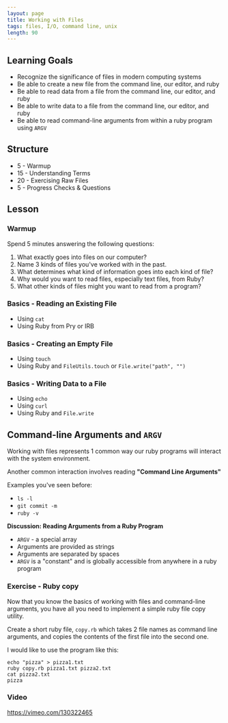 ```yaml
---
layout: page
title: Working with Files
tags: files, I/O, command line, unix
length: 90
---
```


## Learning Goals

* Recognize the significance of files in modern computing systems
* Be able to create a new file from the command line, our editor, and ruby
* Be able to read data from a file from the command line, our editor, and ruby
* Be able to write data to a file from the command line, our editor, and ruby
* Be able to read command-line arguments from within a ruby program using `ARGV`

## Structure

* 5 - Warmup
* 15 - Understanding Terms
* 20 - Exercising Raw Files
* 5 - Progress Checks & Questions

## Lesson

### Warmup

Spend 5 minutes answering the following questions:

1. What exactly goes into files on our computer?
2. Name 3 kinds of files you've worked with in the past.
3. What determines what kind of information goes into each kind of file?
4. Why would you want to read files, especially text files, from Ruby?
5. What other kinds of files might you want to read from a program?

### Basics - Reading an Existing File

* Using `cat`
* Using Ruby from Pry or IRB

### Basics - Creating an Empty File

* Using `touch`
* Using Ruby and `FileUtils.touch` or `File.write("path", "")`

### Basics - Writing Data to a File

* Using `echo`
* Using `curl`
* Using Ruby and `File.write`

## Command-line Arguments and `ARGV`

Working with files represents 1 common way our ruby programs will
interact with the system environment.

Another common interaction involves reading **"Command Line Arguments"**

Examples you've seen before:

* `ls -l`
* `git commit -m`
* `ruby -v`

__Discussion: Reading Arguments from a Ruby Program__

* `ARGV` - a special array
* Arguments are provided as strings
* Arguments are separated by spaces
* `ARGV` is a "constant" and is globally accessible from anywhere
in a ruby program

### Exercise - Ruby copy

Now that you know the basics of working with files and command-line
arguments, you have all you need to implement a simple ruby
file copy utility.

Create a short ruby file, `copy.rb` which takes 2 file names
as command line arguments, and copies the contents of the first file
into the second one.

I would like to use the program like this:

```
echo "pizza" > pizza1.txt
ruby copy.rb pizza1.txt pizza2.txt
cat pizza2.txt
pizza
```

### Video

https://vimeo.com/130322465
